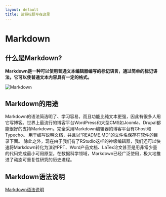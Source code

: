```yaml
---
layout: default
title: 请将标题写在这里
---
```


# Markdown

## 什么是Markdown?
**Markdown是一种可以使用普通文本编辑器编写的标记语言，通过简单的标记语法，它可以使普通文本内容具有一定的格式。**


![Markdown](https://markdown.tw/images/208x128.png)


## Markdown的用途
 Markdown的语法简洁明了、学习容易，而且功能比纯文本更强，因此有很多人用它写博客。世界上最流行的博客平台WordPress和大型CMS如Joomla、Drupal都能很好的支持Markdown。完全采用Markdown编辑器的博客平台有Ghost和Typecho。
   用于编写说明文档，并且以“README.MD”的文件名保存在软件的目录下面。
除此之外，现在由于我们有了RStudio这样的神级编辑器，我们还可以快速将Markdown转化为演讲PPT、Word产品文档、LaTex论文甚至是用非常少量的代码完成最小可用原型。在数据科学领域，Markdown已经广泛使用，极大地推进了动态可重复性研究的历史进程。

## Markdown语法说明
[Markdown语法说明](https://www.appinn.com/markdown/)











